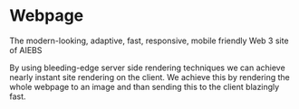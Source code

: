 # Webpage
The modern-looking, adaptive, fast, responsive, mobile friendly Web 3 site of AIEBS

By using bleeding-edge server side rendering techniques we can achieve nearly instant site rendering on the client.
We achieve this by rendering the whole webpage to an image and than sending this to the client blazingly fast.

